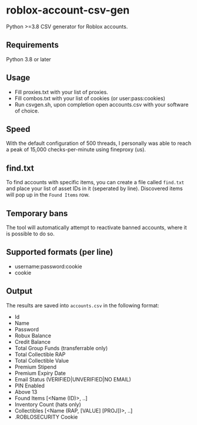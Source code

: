 # roblox-account-csv-gen
Python >=3.8 CSV generator for Roblox accounts.

## Requirements
Python 3.8 or later

## Usage
- Fill proxies.txt with your list of proxies.
- Fill combos.txt with your list of cookies (or user:pass:cookies)
- Run csvgen.sh, upon completion open accounts.csv with your software of choice.

## Speed
With the default configuration of 500 threads, I personally was able to reach a peak of 15,000 checks-per-minute using fineproxy (us).

## find.txt
To find accounts with specific items, you can create a file called `find.txt` and place your list of asset IDs in it (seperated by line).
Discovered items will pop up in the `Found Items` row.

## Temporary bans
The tool will automatically attempt to reactivate banned accounts, where it is possible to do so.

## Supported formats (per line)
- username:password:cookie
- cookie

## Output
The results are saved into `accounts.csv` in the following format:
- Id
- Name
- Password
- Robux Balance
- Credit Balance
- Total Group Funds (transferrable only)
- Total Collectible RAP
- Total Collectible Value
- Premium Stipend
- Premium Expiry Date
- Email Status (VERIFIED|UNVERIFIED|NO EMAIL)
- PIN Enabled
- Above 13
- Found Items [<Name (ID)>, ..]
- Inventory Count (hats only)
- Collectibles [<Name (RAP, [VALUE] [PROJ])>, ..]
- .ROBLOSECURITY Cookie
